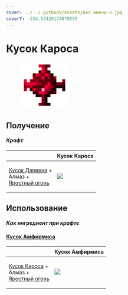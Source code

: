 ```yaml
---
cover: ../../.gitbook/assets/Без имени-2.jpg
coverY: -234.63428174878555
---
```


# Кусок Кароса

<figure><img src="../../.gitbook/assets/karos_lump_128.png" alt=""><figcaption></figcaption></figure>

## Получение

#### _Крафт_

| ㅤ                                                                                                           | Кусок Кароса                               |
| ----------------------------------------------------------------------------------------------------------- | ------------------------------------------ |
| <p><a href="darven_lump.md">Кусок Дарвена</a> +<br>Алмаз +<br><a href="fury_fire.md">Яростный огонь</a></p> | ![](../../.gitbook/assets/karos\_lump.png) |

## Использование

#### _Как ингредиент при крафте_

#### [Кусок Амфирмиса](amthirmis\_lump.md)

| ㅤ                                                                                                         | Кусок Амфирмиса                                |
| --------------------------------------------------------------------------------------------------------- | ---------------------------------------------- |
| <p><a href="karos_lump.md">Кусок Кароса</a> +<br>Алмаз +<br><a href="fury_fire.md">Яростный огонь</a></p> | ![](../../.gitbook/assets/amthirmis\_lump.png) |

